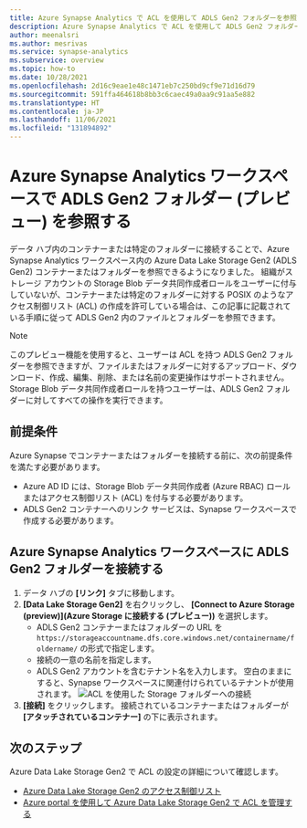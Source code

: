 ```yaml
---
title: Azure Synapse Analytics で ACL を使用して ADLS Gen2 フォルダーを参照する
description: Azure Synapse Analytics で ACL を使用して ADLS Gen2 フォルダーを参照する方法について説明します。
author: meenalsri
ms.author: mesrivas
ms.service: synapse-analytics
ms.subservice: overview
ms.topic: how-to
ms.date: 10/28/2021
ms.openlocfilehash: 2d16c9eae1e48c1471eb7c250bd9cf9e71d16d79
ms.sourcegitcommit: 591ffa464618b8bb3c6caec49a0aa9c91aa5e882
ms.translationtype: HT
ms.contentlocale: ja-JP
ms.lasthandoff: 11/06/2021
ms.locfileid: "131894892"
---
```

# <a name="browse-adls-gen2-folders-preview-in-an-azure-synapse-analytics-workspace"></a>Azure Synapse Analytics ワークスペースで ADLS Gen2 フォルダー (プレビュー) を参照する
データ ハブ内のコンテナーまたは特定のフォルダーに接続することで、Azure Synapse Analytics ワークスペース内の Azure Data Lake Storage Gen2 (ADLS Gen2) コンテナーまたはフォルダーを参照できるようになりました。 組織がストレージ アカウントの Storage Blob データ共同作成者ロールをユーザーに付与していないが、コンテナーまたは特定のフォルダーに対する POSIX のようなアクセス制御リスト (ACL) の作成を許可している場合は、この記事に記載されている手順に従って ADLS Gen2 内のファイルとフォルダーを参照できます。

>[!Note]
>このプレビュー機能を使用すると、ユーザーは ACL を持つ ADLS Gen2 フォルダーを参照できますが、ファイルまたはフォルダーに対するアップロード、ダウンロード、作成、編集、削除、または名前の変更操作はサポートされません。 Storage Blob データ共同作成者ロールを持つユーザーは、ADLS Gen2 フォルダーに対してすべての操作を実行できます。


## <a name="prerequisites"></a>前提条件
Azure Synapse でコンテナーまたはフォルダーを接続する前に、次の前提条件を満たす必要があります。
* Azure AD ID には、Storage Blob データ共同作成者 (Azure RBAC) ロールまたはアクセス制御リスト (ACL) を付与する必要があります。
* ADLS Gen2 コンテナーへのリンク サービスは、Synapse ワークスペースで作成する必要があります。


## <a name="connect-adls-gen2-folder-to-your-azure-synapse-analytics-workspace"></a>Azure Synapse Analytics ワークスペースに ADLS Gen2 フォルダーを接続する
1. データ ハブの **[リンク]** タブに移動します。
2. **[Data Lake Storage Gen2]** を右クリックし、 **[Connect to Azure Storage (preview)]\(Azure Storage に接続する (プレビュー)\)** を選択します。
    * ADLS Gen2 コンテナーまたはフォルダーの URL を `https://storageaccountname.dfs.core.windows.net/containername/foldername/` の形式で指定します。
    * 接続の一意の名前を指定します。
    * ADLS Gen2 アカウントを含むテナント名を入力します。 空白のままにすると、Synapse ワークスペースに関連付けられているテナントが使用されます。
    ![ACL を使用した Storage フォルダーへの接続](./media/connect-to-azure-storage-with-access-control-lists/connect-to-azure-storage-with-acls.png)
3. **[接続]** をクリックします。 接続されているコンテナーまたはフォルダーが **[アタッチされているコンテナー]** の下に表示されます。


## <a name="next-steps"></a>次のステップ
Azure Data Lake Storage Gen2 で ACL の設定の詳細について確認します。
- [Azure Data Lake Storage Gen2 のアクセス制御リスト](../storage/blobs/data-lake-storage-access-control.md)
- [Azure portal を使用して Azure Data Lake Storage Gen2 で ACL を管理する](../storage/blobs/data-lake-storage-acl-azure-portal.md)
